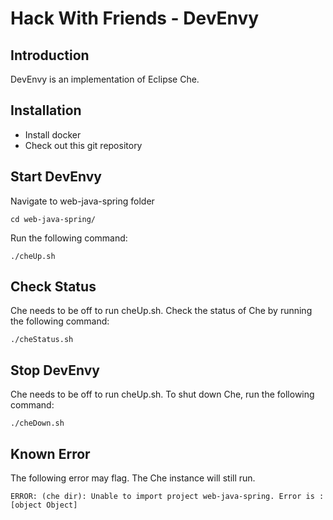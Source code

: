 Hack With Friends - DevEnvy
===========================

Introduction
------------

DevEnvy is an implementation of Eclipse Che.

Installation
------------

 * Install docker
 * Check out this git repository

Start DevEnvy
-------------
   
Navigate to web-java-spring folder
   
   ```
   cd web-java-spring/
   ```

Run the following command:

    ./cheUp.sh

Check Status
------------

Che needs to be off to run cheUp.sh. Check the status of Che by running the following command:

    ./cheStatus.sh

Stop DevEnvy
------------

Che needs to be off to run cheUp.sh. To shut down Che, run the following command:

    ./cheDown.sh

Known Error
------------
The following error may flag. The Che instance will still run.
   ```
   ERROR: (che dir): Unable to import project web-java-spring. Error is : [object Object]
   ```
